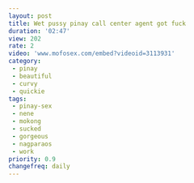 ```yaml
---
layout: post
title: Wet pussy pinay call center agent got fuck
duration: '02:47'
view: 202
rate: 2
video: 'www.mofosex.com/embed?videoid=3113931'
category: 
 - pinay
 - beautiful
 - curvy
 - quickie
tags: 
 - pinay-sex
 - nene
 - mokong
 - sucked
 - gorgeous
 - nagparaos
 - work
priority: 0.9
changefreq: daily
---
```

